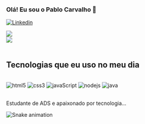 ### Olá! Eu sou o Pablo Carvalho 🤙

[![Linkedin](https://img.shields.io/badge/LinkedIn-0077B5?style=for-the-badge&logo=linkedin&logoColor=white)](https://www.linkedin.com/in/pablo-carvalho-927b1221a/)

<div>
	<img src="https://github-readme-stats.vercel.app/api?username=pablokz1&show_icons=true&theme=dracula" /><br/>
	<img src="https://github-readme-stats.vercel.app/api/top-langs/?username=pablokz1&layout=compact&show_icons=true&theme=dracula" />
</div><br/>

## Tecnologias que eu uso no meu dia

<div style="display: inline_block"><br/>
	<img aling="center" alt="html5" src="https://img.shields.io/badge/HTML5-E34F26?style=for-the-badge&logo=html5&logoColor=white" />
	<img aling="center" alt="css3" src="https://img.shields.io/badge/CSS3-1572B6?style=for-the-badge&logo=css3&logoColor=white" />
	<img aling="center" alt="javaScript" src="https://img.shields.io/badge/JavaScript-F7DF1E?style=for-the-badge&logo=javascript&logoColor=black" />
	<img aling="center" alt="nodejs" src="https://img.shields.io/badge/Node.js-43853D?style=for-the-badge&logo=node.js&logoColor=white" />
	<img aling="center" alt="java" src="https://img.shields.io/badge/Java-ED8B00?style=for-the-badge&logo=java&logoColor=white" />
</div><br/>

Estudante de ADS e apaixonado por tecnologia...

![Snake animation](https://github.com/seu-usuário-aqui/seu-usuário-aqui/blob/output/github-contribution-grid-snake.svg)
